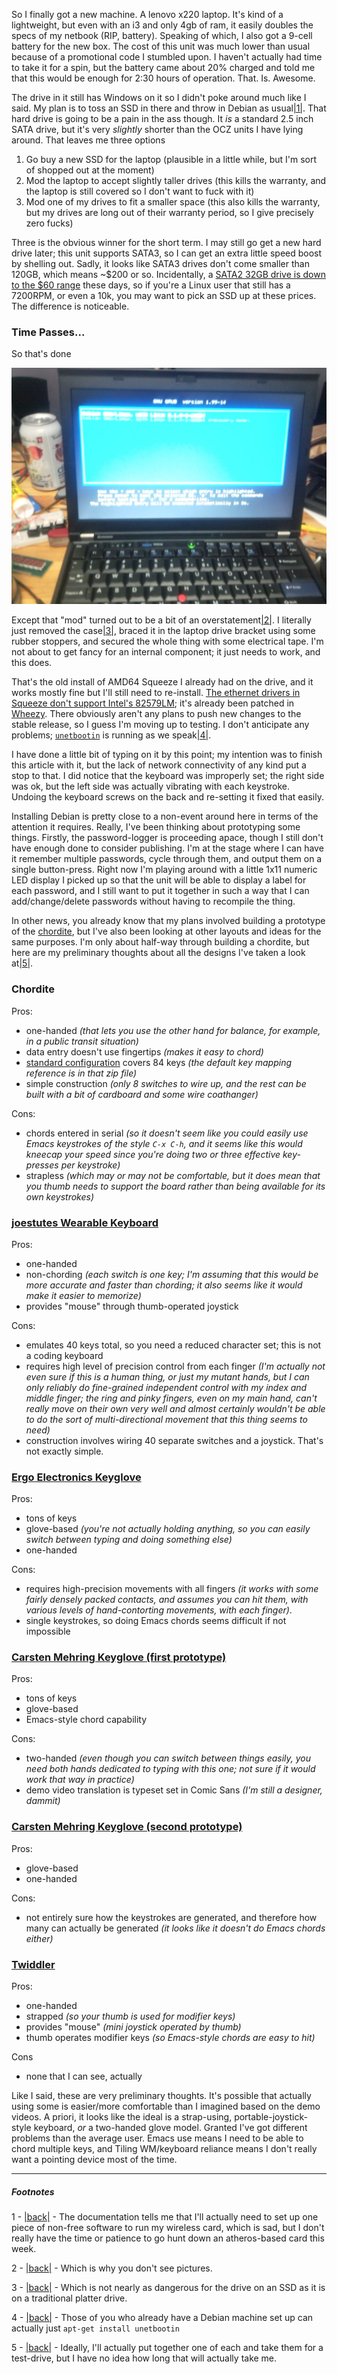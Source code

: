 So I finally got a new machine. A lenovo x220 laptop. It's kind of a lightweight, but even with an i3 and only 4gb of ram, it easily doubles the specs of my netbook (RIP, battery). Speaking of which, I also got a 9-cell battery for the new box. The cost of this unit was much lower than usual because of a promotional code I stumbled upon. I haven't actually had time to take it for a spin, but the battery came about 20% charged and told me that this would be enough for 2:30 hours of operation. That. Is. Awesome.

The drive in it still has Windows on it so I didn't poke around much like I said. My plan is to toss an SSD in there and throw in Debian as usual<a name="note-Mon-Dec-26-224929EST-2011"></a>[|1|](#foot-Mon-Dec-26-224929EST-2011). That hard drive is going to be a pain in the ass though. It *is* a standard 2.5 inch SATA drive, but it's very *slightly* shorter than the OCZ units I have lying around. That leaves me three options


1.   Go buy a new SSD for the laptop (plausible in a little while, but I'm sort of shopped out at the moment)
1.   Mod the laptop to accept slightly taller drives (this kills the warranty, and the laptop is still covered so I don't want to fuck with it)
1.   Mod one of my drives to fit a smaller space (this also kills the warranty, but my drives are long out of their warranty period, so I give precisely zero fucks)


Three is the obvious winner for the short term. I may still go get a new hard drive later; this unit supports SATA3, so I can get an extra little speed boost by shelling out. Sadly, it looks like SATA3 drives don't come smaller than 120GB, which means ~$200 or so. Incidentally, a [SATA2 32GB drive is down to the $60 range](http://www.newegg.ca/Product/Product.aspx?Item=N82E16820227393) these days, so if you're a Linux user that still has a 7200RPM, or even a 10k, you may want to pick an SSD up at these prices. The difference is noticeable.

### <a name="time-passes" href="#time-passes"></a>Time Passes...

So that's done

![A picture of my x220 booting from the new hard drive](/static/img/x220-done.jpg)

Except that "mod" turned out to be a bit of an overstatement<a name="note-Mon-Dec-26-225044EST-2011"></a>[|2|](#foot-Mon-Dec-26-225044EST-2011). I literally just removed the case<a name="note-Mon-Dec-26-225057EST-2011"></a>[|3|](#foot-Mon-Dec-26-225057EST-2011), braced it in the laptop drive bracket using some rubber stoppers, and secured the whole thing with some electrical tape. I'm not about to get fancy for an internal component; it just needs to work, and this does. 

That's the old install of AMD64 Squeeze I already had on the drive, and it works mostly fine but I'll still need to re-install. [The ethernet drivers in Squeeze don't support Intel's 82579LM](http://bugs.debian.org/cgi-bin/bugreport.cgi?bug=626220); it's already been patched in [Wheezy](http://www.debian.org/devel/debian-installer/). There obviously aren't any plans to push new changes to the stable release, so I guess I'm moving up to testing. I don't anticipate any problems; [`unetbootin`](http://unetbootin.sourceforge.net/) is running as we speak<a name="note-Mon-Dec-26-225122EST-2011"></a>[|4|](#foot-Mon-Dec-26-225122EST-2011).

I have done a little bit of typing on it by this point; my intention was to finish this article with it, but the lack of network connectivity of any kind put a stop to that. I did notice that the keyboard was improperly set; the right side was ok, but the left side was actually vibrating with each keystroke. Undoing the keyboard screws on the back and re-setting it fixed that easily.

Installing Debian is pretty close to a non-event around here in terms of the attention it requires. Really, I've been thinking about prototyping some things. Firstly, the password-logger is proceeding apace, though I still don't have enough done to consider publishing. I'm at the stage where I can have it remember multiple passwords, cycle through them, and output them on a single button-press. Right now I'm playing around with a little 1x11 numeric LED display I picked up so that the unit will be able to display a label for each password, and I still want to put it together in such a way that I can add/change/delete passwords without having to recompile the thing.

In other news, you already know that my plans involved building a prototype of the [chordite](http://chordite.com/), but I've also been looking at other layouts and ideas for the same purposes. I'm only about half-way through building a chordite, but here are my preliminary thoughts about all the designs I've taken a look at<a name="note-Mon-Dec-26-225548EST-2011"></a>[|5|](#foot-Mon-Dec-26-225548EST-2011).

### <a name="chordite" href="#chordite"></a>Chordite
Pros:

-   one-handed *(that lets you use the other hand for balance, for example, in a public transit situation)*
-   data entry doesn't use fingertips *(makes it easy to chord)*
-   [standard configuration](http://chordite.com/license.htm) covers 84 keys *(the default key mapping reference is in that zip file)*
-   simple construction *(only 8 switches to wire up, and the rest can be built with a bit of cardboard and some wire coathanger)*

Cons: 

-   chords entered in serial *(so it doesn't seem like you could easily use Emacs keystrokes of the style `C-x C-h`, and it seems like this would kneecap your speed since you're doing two or three effective key-presses per keystroke)*
-   strapless *(which may or may not be comfortable, but it does mean that you thumb needs to support the board rather than being available for its own keystrokes)*


### <a name="joestutes-wearable-keyboard" href="#joestutes-wearable-keyboard"></a>[joestutes Wearable Keyboard](http://www.youtube.com/watch?v=URqYG-iMcTY#t=02m10s)
Pros:

-   one-handed
-   non-chording *(each switch is one key; I'm assuming that this would be more accurate and faster than chording; it also seems like it would make it easier to memorize)*
-   provides "mouse" through thumb-operated joystick

Cons:

-   emulates 40 keys total, so you need a reduced character set; this is not a coding keyboard
-   requires high level of precision control from each finger *(I'm actually not even sure if this is a human thing, or just my mutant hands, but I can only reliably do fine-grained independent control with my index and middle finger; the ring and pinky fingers, even on my main hand, can't really move on their own very well and almost certainly wouldn't be able to do the sort of multi-directional movement that this thing seems to need)*
-   construction involves wiring 40 separate switches and a joystick. That's not exactly simple.


### <a name="ergo-electronics-keyglove" href="#ergo-electronics-keyglove"></a>[Ergo Electronics Keyglove](http://www.youtube.com/watch?v=0I3jZZrPbPs&feature=related)
Pros:

-   tons of keys
-   glove-based *(you're not actually holding anything, so you can easily switch between typing and doing something else)*
-   one-handed

Cons:

-   requires high-precision movements with all fingers *(it works with some fairly densely packed contacts, and assumes you can hit them, with various levels of hand-contorting movements, with each finger)*.
-   single keystrokes, so doing Emacs chords seems difficult if not impossible


### <a name="carsten-mehring-keyglove-first-prototype" href="#carsten-mehring-keyglove-first-prototype"></a>[Carsten Mehring Keyglove (first prototype)](http://www.youtube.com/watch?v=zr1kqL08uj4#t=02m00s)
Pros:

-   tons of keys
-   glove-based
-   Emacs-style chord capability

Cons:

-   two-handed *(even though you can switch between things easily, you need both hands dedicated to typing with this one; not sure if it would work that way in practice)*
-   demo video translation is typeset set in Comic Sans *(I'm still a designer, dammit)*


### <a name="carsten-mehring-keyglove-second-prototype" href="#carsten-mehring-keyglove-second-prototype"></a>[Carsten Mehring Keyglove (second prototype)](http://www.youtube.com/watch?v=zr1kqL08uj4#t=02m43s)
Pros:

-   glove-based
-   one-handed

Cons:

-   not entirely sure how the keystrokes are generated, and therefore how many can actually be generated *(it looks like it doesn't do Emacs chords either)*


### <a name="twiddler" href="#twiddler"></a>[Twiddler](http://www.youtube.com/watch?v=zZhWa2FfEac&feature=related)
Pros:

-   one-handed
-   strapped *(so your thumb is used for modifier keys)*
-   provides "mouse" *(mini joystick operated by thumb)*
-   thumb operates modifier keys *(so Emacs-style chords are easy to hit)*

Cons

-   none that I can see, actually


Like I said, these are very preliminary thoughts. It's possible that actually using some is easier/more comfortable than I imagined based on the demo videos. A priori, it looks like the ideal is a strap-using, portable-joystick-style keyboard, *or* a two-handed glove model. Granted I've got different problems than the average user. Emacs use means I need to be able to chord multiple keys, and Tiling WM/keyboard reliance means I don't really want a pointing device most of the time.

* * *
##### Footnotes

1 - <a name="foot-Mon-Dec-26-224929EST-2011"></a>[|back|](#note-Mon-Dec-26-224929EST-2011) - The documentation tells me that I'll actually need to set up one piece of non-free software to run my wireless card, which is sad, but I don't really have the time or patience to go hunt down an atheros-based card this week.

2 - <a name="foot-Mon-Dec-26-225044EST-2011"></a>[|back|](#note-Mon-Dec-26-225044EST-2011) - Which is why you don't see pictures.

3 - <a name="foot-Mon-Dec-26-225057EST-2011"></a>[|back|](#note-Mon-Dec-26-225057EST-2011) - Which is not nearly as dangerous for the drive on an SSD as it is on a traditional platter drive.

4 - <a name="foot-Mon-Dec-26-225122EST-2011"></a>[|back|](#note-Mon-Dec-26-225122EST-2011) - Those of you who already have a Debian machine set up can actually just `apt-get install unetbootin`

5 - <a name="foot-Mon-Dec-26-225548EST-2011"></a>[|back|](#note-Mon-Dec-26-225548EST-2011) - Ideally, I'll actually put together one of each and take them for a test-drive, but I have no idea how long that will actually take me.
